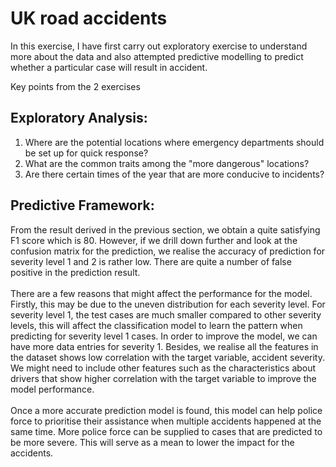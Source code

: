 # UK road accidents

In this exercise, I have first carry out exploratory exercise to understand more about the data and also attempted 
predictive modelling to predict whether a particular case will result in accident.

Key points from the 2 exercises

## Exploratory Analysis:
1. Where are the potential locations where emergency departments should be set up for quick response?
2. What are the common traits among the "more dangerous" locations?
3. Are there certain times of the year that are more conducive to incidents?

## Predictive Framework:
<div class="alert alert-block alert-info">
From the result derived in the previous section, we obtain a quite satisfying F1 score which is 80. However, if we drill down further and look at the confusion matrix for the prediction, we realise the accuracy of prediction for severity level 1 and 2 is rather low. There are quite a number of false positive in the prediction result. 
<br>
<br>
There are a few reasons that might affect the performance for the model. Firstly, this may be due to the uneven distribution for each severity level. For severity level 1, the test cases are much smaller compared to other severity levels, this will affect the classification model to learn the pattern when predicting for severity level 1 cases. In order to improve the model, we can have more data entries for severity 1. Besides, we realise all the features in the dataset shows low correlation with the target variable, accident severity. We might need to include other features such as the characteristics about drivers that show higher correlation with the target variable to improve the model performance. 
<br>
<br>
Once a more accurate prediction model is found, this model can help police force to prioritise their assistance when multiple accidents happened at the same time. More police force can be supplied to cases that are predicted to be more severe. This will serve as a mean to lower the impact for the accidents.
